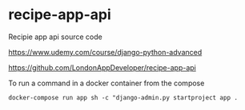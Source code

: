 # recipe-app-api
Recipie app api source code


https://www.udemy.com/course/django-python-advanced

https://github.com/LondonAppDeveloper/recipe-app-api

To run a command in a docker container from the compose

    docker-compose run app sh -c "django-admin.py startproject app .
